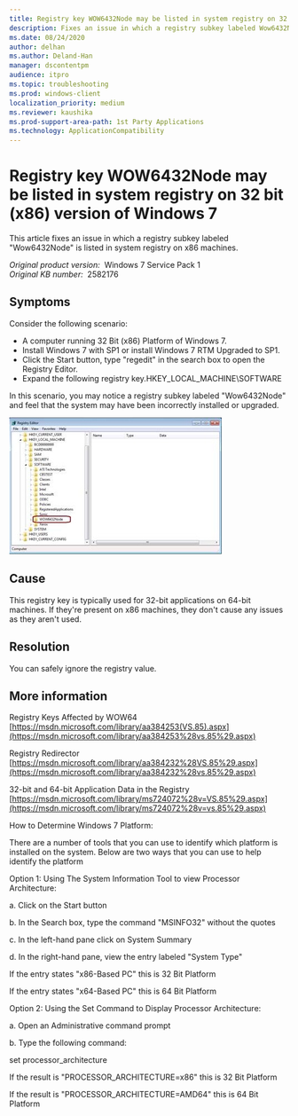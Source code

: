 ```yaml
---
title: Registry key WOW6432Node may be listed in system registry on 32 bit (x86) version of Windows 7
description: Fixes an issue in which a registry subkey labeled Wow6432Node is listed in system registry on x86 machines.
ms.date: 08/24/2020
author: delhan
ms.author: Deland-Han
manager: dscontentpm
audience: itpro
ms.topic: troubleshooting
ms.prod: windows-client
localization_priority: medium
ms.reviewer: kaushika
ms.prod-support-area-path: 1st Party Applications
ms.technology: ApplicationCompatibility
---
```

# Registry key WOW6432Node may be listed in system registry on 32 bit (x86) version of Windows 7

This article fixes an issue in which a registry subkey labeled "Wow6432Node" is listed in system registry on x86 machines.

_Original product version:_ &nbsp;Windows 7 Service Pack 1  
_Original KB number:_ &nbsp;2582176

## Symptoms

Consider the following scenario:
- A computer running 32 Bit (x86) Platform of Windows 7.
- Install Windows 7 with SP1 or install Windows 7 RTM Upgraded to SP1.
- Click the Start button, type "regedit" in the search box to open the Registry Editor. 
- Expand the following registry key.HKEY_LOCAL_MACHINE\SOFTWARE

In this scenario, you may notice a registry subkey labeled "Wow6432Node" and feel that the system may have been incorrectly installed or upgraded.

![Wow6432Node registry subkey](./media/wow6432node-registry-key-present-32-bit-machine/wow6432node-registry-key.jpg)

## Cause

This registry key is typically used for 32-bit applications on 64-bit machines. If they're present on x86 machines, they don't cause any issues as they aren't used.

## Resolution

You can safely ignore the registry value.

## More information

Registry Keys Affected by WOW64
 [https://msdn.microsoft.com/library/aa384253(VS.85).aspx](https://msdn.microsoft.com/library/aa384253%28vs.85%29.aspx) 

Registry Redirector
 [https://msdn.microsoft.com/library/aa384232%28VS.85%29.aspx](https://msdn.microsoft.com/library/aa384232%28vs.85%29.aspx) 

32-bit and 64-bit Application Data in the Registry
 [https://msdn.microsoft.com/library/ms724072%28v=VS.85%29.aspx](https://msdn.microsoft.com/library/ms724072%28v=vs.85%29.aspx) 

How to Determine Windows 7 Platform:  

There are a number of tools that you can use to identify which platform is installed on the system. Below are two ways that you can use to help identify the platform

Option 1:
Using The System Information Tool to view Processor Architecture:

a. Click on the Start button

b. In the Search box, type the command "MSINFO32" without the quotes

c. In the left-hand pane click on System Summary

d. In the right-hand pane, view the entry labeled "System Type"

If the entry states "x86-Based PC" this is 32 Bit Platform

If the entry states "x64-Based PC" this is 64 Bit Platform

Option 2:
Using the Set Command to Display Processor Architecture:

a. Open an Administrative command prompt

b. Type the following command:

set processor_architecture

If the result is "PROCESSOR_ARCHITECTURE=x86" this is 32 Bit Platform

If the result is "PROCESSOR_ARCHITECTURE=AMD64" this is 64 Bit Platform
